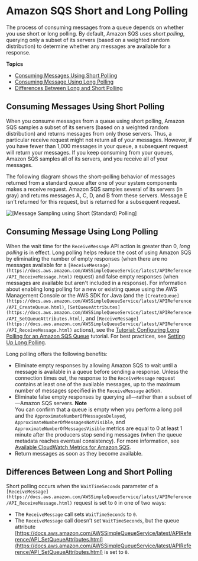 # Amazon SQS Short and Long Polling<a name="sqs-short-and-long-polling"></a>

The process of consuming messages from a queue depends on whether you use short or long polling\. By default, Amazon SQS uses *short polling*, querying only a subset of its servers \(based on a weighted random distribution\) to determine whether any messages are available for a response\.

**Topics**
+ [Consuming Messages Using Short Polling](#sqs-short-polling)
+ [Consuming Message Using Long Polling](#sqs-long-polling)
+ [Differences Between Long and Short Polling](#sqs-short-long-polling-differences)

## Consuming Messages Using Short Polling<a name="sqs-short-polling"></a>

When you consume messages from a queue using short polling, Amazon SQS samples a subset of its servers \(based on a weighted random distribution\) and returns messages from only those servers\. Thus, a particular receive request might not return all of your messages\. However, if you have fewer than 1,000 messages in your queue, a subsequent request will return your messages\. If you keep consuming from your queues, Amazon SQS samples all of its servers, and you receive all of your messages\.

The following diagram shows the short\-polling behavior of messages returned from a standard queue after one of your system components makes a receive request\. Amazon SQS samples several of its servers \(in gray\) and returns messages A, C, D, and B from these servers\. Message E isn't returned for this request, but is returned for a subsequent request\.

![\[Message Sampling using Short (Standard) Polling\]](http://docs.aws.amazon.com/AWSSimpleQueueService/latest/SQSDeveloperGuide/images/ArchOverview_Receive.png)

## Consuming Message Using Long Polling<a name="sqs-long-polling"></a>

When the wait time for the `ReceiveMessage` API action is greater than 0, *long polling* is in effect\. Long polling helps reduce the cost of using Amazon SQS by eliminating the number of empty responses \(when there are no messages available for a `[ReceiveMessage](https://docs.aws.amazon.com/AWSSimpleQueueService/latest/APIReference/API_ReceiveMessage.html)` request\) and false empty responses \(when messages are available but aren't included in a response\)\. For information about enabling long polling for a new or existing queue using the AWS Management Console or the AWS SDK for Java \(and the `[CreateQueue](https://docs.aws.amazon.com/AWSSimpleQueueService/latest/APIReference/API_CreateQueue.html)`, `[SetQueueAttributes](https://docs.aws.amazon.com/AWSSimpleQueueService/latest/APIReference/API_SetQueueAttributes.html)`, and `[ReceiveMessage](https://docs.aws.amazon.com/AWSSimpleQueueService/latest/APIReference/API_ReceiveMessage.html)` actions\), see the [Tutorial: Configuring Long Polling for an Amazon SQS Queue](sqs-configure-long-polling-for-queue.md) tutorial\. For best practices, see [Setting Up Long Polling](working-with-messages.md#setting-up-long-polling)\.

Long polling offers the following benefits:
+ Eliminate empty responses by allowing Amazon SQS to wait until a message is available in a queue before sending a response\. Unless the connection times out, the response to the `ReceiveMessage` request contains at least one of the available messages, up to the maximum number of messages specified in the `ReceiveMessage` action\.
+ Eliminate false empty responses by querying all—rather than a subset of—Amazon SQS servers\.
**Note**  
You can confirm that a queue is empty when you perform a long poll and the `ApproximateNumberOfMessagesDelayed`, `ApproximateNumberOfMessagesNotVisible`, and `ApproximateNumberOfMessagesVisible` metrics are equal to 0 at least 1 minute after the producers stop sending messages \(when the queue metadata reaches eventual consistency\)\. For more information, see [Available CloudWatch Metrics for Amazon SQS](sqs-available-cloudwatch-metrics.md)\.
+ Return messages as soon as they become available\.

## Differences Between Long and Short Polling<a name="sqs-short-long-polling-differences"></a>

Short polling occurs when the `WaitTimeSeconds` parameter of a `[ReceiveMessage](https://docs.aws.amazon.com/AWSSimpleQueueService/latest/APIReference/API_ReceiveMessage.html)` request is set to `0` in one of two ways:
+ The `ReceiveMessage` call sets `WaitTimeSeconds` to `0`\.
+ The `ReceiveMessage` call doesn’t set `WaitTimeSeconds`, but the queue attribute [https://docs.aws.amazon.com/AWSSimpleQueueService/latest/APIReference/API_SetQueueAttributes.html](https://docs.aws.amazon.com/AWSSimpleQueueService/latest/APIReference/API_SetQueueAttributes.html) is set to `0`\.